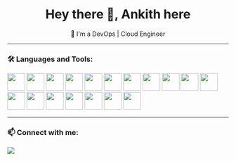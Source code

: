 <h1 align="center">Hey there 👋, Ankith here </h1>

<p align="center">
  🚀 I'm a DevOps | Cloud Engineer
</p>

---

### 🛠️ Languages and Tools:
<p align="left">
<img src="https://cdn.jsdelivr.net/gh/devicons/devicon@latest/icons/amazonwebservices/amazonwebservices-original-wordmark.svg" width="40" />         
  <img src="https://cdn.jsdelivr.net/gh/devicons/devicon/icons/docker/docker-original.svg" width="40"/>
  <img src="https://cdn.jsdelivr.net/gh/devicons/devicon/icons/terraform/terraform-original.svg" width="40"/>
  <img src="https://cdn.jsdelivr.net/gh/devicons/devicon/icons/bash/bash-original.svg" width="40"/>
  <img src="https://cdn.jsdelivr.net/gh/devicons/devicon/icons/kubernetes/kubernetes-plain.svg" width="40"/>
  <img src="https://cdn.jsdelivr.net/gh/devicons/devicon/icons/linux/linux-original.svg" width="40"/>
  <img src="https://cdn.jsdelivr.net/gh/devicons/devicon@latest/icons/nginx/nginx-original.svg"  width="40" />
  <img src="https://cdn.jsdelivr.net/gh/devicons/devicon@latest/icons/python/python-original.svg" width="40" />
  <img src="https://cdn.jsdelivr.net/gh/devicons/devicon@latest/icons/prometheus/prometheus-original.svg" width="40" />
  <img src="https://cdn.jsdelivr.net/gh/devicons/devicon@latest/icons/grafana/grafana-original.svg" width="40"/>
 <img src="https://cdn.jsdelivr.net/gh/devicons/devicon@latest/icons/git/git-original.svg" width="40" />
 <img src="https://cdn.jsdelivr.net/gh/devicons/devicon@latest/icons/jenkins/jenkins-line.svg" width="40" />
 <img src="https://cdn.jsdelivr.net/gh/devicons/devicon@latest/icons/ansible/ansible-original.svg"  width="40"/>   
<img src="https://cdn.jsdelivr.net/gh/devicons/devicon@latest/icons/oracle/oracle-original.svg" width="40" />
 <img src="https://cdn.jsdelivr.net/gh/devicons/devicon@latest/icons/html5/html5-original.svg" width="40"/>
 <img src="https://cdn.jsdelivr.net/gh/devicons/devicon@latest/icons/java/java-original.svg"  width="40"/>
  <img src="https://cdn.jsdelivr.net/gh/devicons/devicon@latest/icons/html5/html5-original.svg" width="40" /> 
   <img src="https://cdn.jsdelivr.net/gh/devicons/devicon@latest/icons/sonarqube/sonarqube-original.svg" width="40" />
          
          
          
          
          
</p>

---

### 📫 Connect with me:
<p>
  <a href="https://www.linkedin.com/in/ankith-bhat-65144b18b/"><img src="https://img.shields.io/badge/-LinkedIn-blue?logo=linkedin&style=for-the-badge"></a>
</p>
